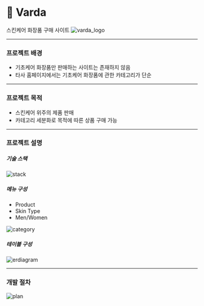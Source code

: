 # :shopping_cart: Varda
스킨케어 화장품 구매 사이트
![varda_logo](https://github.com/oblsoun/varda/assets/132249005/417d6d14-3bde-4cde-a872-0f4ae0e75cce)

---

### 프로젝트 배경
- 기초케어 화장품만 판매하는 사이트는 존재하지 않음
- 타사 홈페이지에서는 기초케어 화장품에 관한 카테고리가 단순
---
### 프로젝트 목적
- 스킨케어 위주의 제품 판매
- 카테고리 세분화로 목적에 따른 상품 구매 가능

---
### 프로젝트 설명
##### 기술 스택
![stack](https://github.com/oblsoun/varda/assets/113246634/318d2d99-fb0d-440f-b5f0-7a391d60216d)


##### 메뉴 구성
- Product
- Skin Type
- Men/Women
  
![category](https://github.com/oblsoun/varda/assets/113246634/ba6f2b63-d58b-4d58-9049-08fbfd7f9e21)

##### 테이블 구성
![erdiagram](https://github.com/oblsoun/varda/assets/113246634/574b516e-efcb-4336-b15f-c480f3c9612c)

---
### 개발 절차
![plan](https://github.com/oblsoun/varda/assets/113246634/8ddc507b-da6f-4589-bcfe-d12b98c6ffa9)
